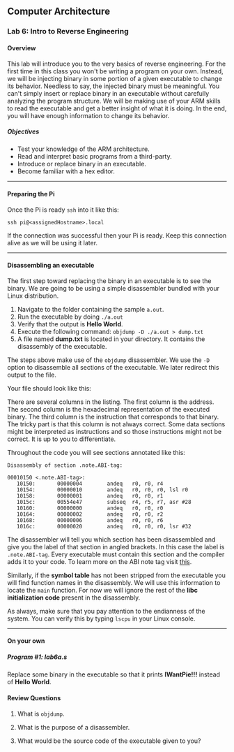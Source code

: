 ## Computer Architecture
### Lab 6: Intro to Reverse Engineering

#### Overview
This lab will introduce you to the very basics of reverse engineering. For the first time in this class you won't be writing a program on your own. Instead, we will be injecting binary in some portion of a given executable to change its behavior. Needless to say, the injected binary must be meaningful. You can't simply insert or replace binary in an executable without carefully analyzing the program structure. We will be making use of your ARM skills to read the executable and get a better insight of what it is doing. In the end, you will have enough information to change its behavior.

##### Objectives
* Test your knowledge of the ARM architecture.
* Read and interpret basic programs from a third-party.
* Introduce or replace binary in an executable.
* Become familiar with a hex editor.

---

#### Preparing the Pi
Once the Pi is ready `ssh` into it like this:

```console
ssh pi@<assignedHostname>.local
```

If the connection was successful then your Pi is ready. Keep this connection alive as we will be using it later.

----

#### Disassembling an executable
The first step toward replacing the binary in an executable is to see the binary. We are going to be using a simple disassembler bundled with your Linux distribution.

1. Navigate to the folder containing the sample `a.out`.
2. Run the executable by doing `./a.out`
3. Verify that the output is **Hello World**.
4. Execute the following command: `objdump -D ./a.out > dump.txt`
5. A file named **dump.txt** is located in your directory. It contains the disassembly of the executable.

The steps above make use of the `objdump` disassembler. We use the `-D` option to disassemble all sections of the executable. We later redirect this output to the file.

Your file should look like this:

There are several columns in the listing. The first column is the address. The second column is the hexadecimal representation of the executed binary. The third column is the instruction that corresponds to that binary. The tricky part is that this column is not always correct. Some data sections might be interpreted as instructions and so those instructions might not be correct. It is up to you to differentiate.

Throughout the code you will see sections annotated like this:

```
Disassembly of section .note.ABI-tag:

00010150 <.note.ABI-tag>:
   10150:       00000004        andeq   r0, r0, r4
   10154:       00000010        andeq   r0, r0, r0, lsl r0
   10158:       00000001        andeq   r0, r0, r1
   1015c:       00554e47        subseq  r4, r5, r7, asr #28
   10160:       00000000        andeq   r0, r0, r0
   10164:       00000002        andeq   r0, r0, r2
   10168:       00000006        andeq   r0, r0, r6
   1016c:       00000020        andeq   r0, r0, r0, lsr #32
```

The disassembler will tell you which section has been disassembled and give you the label of that section in angled brackets. In this case the label is `.note.ABI-tag`. Every executable must contain this section and the compiler adds it to your code. To learn more on the ABI note tag visit [this](https://refspecs.linuxfoundation.org/LSB_1.2.0/gLSB/noteabitag.html).

Similarly, if the **symbol table** has not been stripped from the executable you will find function names in the disassembly. We will use this information to locate the `main` function. For now we will ignore the rest of the **libc initialization code** present in the disassembly.

As always, make sure that you pay attention to the endianness of the system. You can verify this by typing `lscpu` in your Linux console.

---

#### On your own

##### Program #1: lab6a.s
Replace some binary in the executable so that it prints **IWantPie!!!** instead of **Hello World**.

#### Review Questions

1. What is `objdump`.

2. What is the purpose of a disassembler.

3. What would be the source code of the executable given to you?
